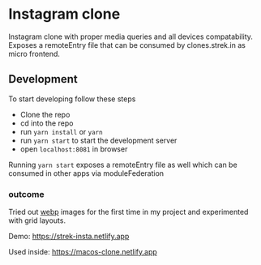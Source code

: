 # Instagram clone
Instagram clone with proper media queries and all devices compatability. Exposes a remoteEntry file that can be consumed by clones.strek.in as micro frontend.

## Development
To start developing follow these steps
- Clone the repo
- cd into the repo
- run `yarn install` or `yarn`
- run `yarn start` to start the development server
- open `localhost:8081` in browser

Running `yarn start` exposes a remoteEntry file as well which can be consumed in other apps via moduleFederation

### outcome
Tried out [webp](https://developers.google.com/speed/webp) images for the first time in my project and experimented with grid layouts.


Demo: https://strek-insta.netlify.app

Used inside: https://macos-clone.netlify.app
